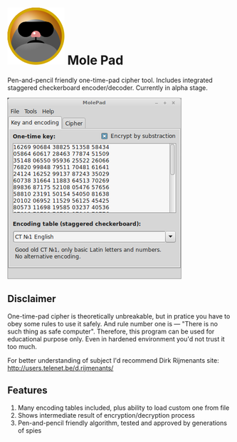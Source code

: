 ![Screenshot](icon/mole128.png)
Mole Pad
========

Pen-and-pencil friendly one-time-pad cipher tool. Includes integrated staggered checkerboard encoder/decoder. Currently in alpha stage. 

![Screenshot](media/molepad_alpha_screen.png)

Disclaimer
----------

One-time-pad cipher is theoretically unbreakable, but in pratice you have to obey some rules to use it safely. And rule number one is — "There is no such thing as safe computer". Therefore, this program can be used for educational purpose only. Even in hardened environment you'd not trust it too much. 

For better understanding of subject I'd recommend Dirk Rijmenants site: http://users.telenet.be/d.rijmenants/

Features
--------

1. Many encoding tables included, plus ability to load custom one from file
2. Shows intermediate result of encryption/decryption process
3. Pen-and-pencil friendly algorithm, tested and approved by generations of spies


